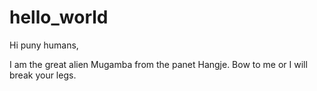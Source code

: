 # hello_world
Hi puny humans,

I am the great alien Mugamba from the panet Hangje. Bow to me or I will break your legs.
